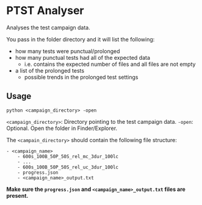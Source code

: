 # PTST Analyser

Analyses the test campaign data. 

You pass in the folder directory and it will list the following:
- how many tests were punctual/prolonged
- how many punctual tests had all of the expected data
    - i.e. contains the expected number of files and all files are not empty
- a list of the prolonged tests
    - possible trends in the prolonged test settings

## Usage
```
python <campaign_directory> -open
```

`<campaign_directory>`: Directory pointing to the test campaign data.
`-open`: Optional. Open the folder in Finder/Explorer.

The `<campain_directory>` should contain the following file structure:
```
- <campaign_name>
    - 600s_100B_50P_50S_rel_mc_3dur_100lc
    - ...
    - 600s_100B_50P_50S_rel_uc_3dur_100lc
    - progress.json
    - <campaign_name>_output.txt
```

**Make sure the `progress.json` and `<campaign_name>_output.txt` files are present.**